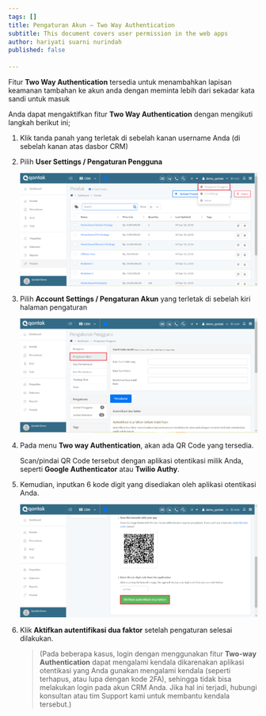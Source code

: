 ```yaml
---
tags: []
title: Pengaturan Akun – Two Way Authentication
subtitle: This document covers user permission in the web apps
author: hariyati suarni nurindah
published: false

---
```

Fitur **Two Way Authentication** tersedia untuk menambahkan lapisan keamanan tambahan ke akun anda dengan meminta lebih dari sekadar kata sandi untuk masuk

Anda dapat mengaktifkan fitur **Two Way Authentication** dengan mengikuti langkah berikut ini;

1. Klik tanda panah yang terletak di sebelah kanan username Anda (di sebelah kanan atas dasbor CRM)
2. Pilih **User Settings / Pengaturan Pengguna**

   ![](/uploads/pengguna1.PNG)
3. Pilih **Account Settings / Pengaturan Akun** yang terletak di sebelah kiri halaman pengaturan

   ![](/uploads/pengaturanakun7.PNG)
4. Pada menu **Two way Authentication**, akan ada QR Code yang tersedia. 

   Scan/pindai QR Code tersebut dengan aplikasi otentikasi milik Anda, seperti **Google Authenticator** atau **Twilio Authy**.
5. Kemudian, inputkan 6 kode digit yang disediakan oleh aplikasi otentikasi Anda.

   ![](/uploads/pengaturanakun8.PNG)
6. Klik **Aktifkan autentifikasi dua faktor** setelah pengaturan selesai dilakukan.

   > (Pada beberapa kasus, login dengan menggunakan fitur **Two-way Authentication** dapat mengalami kendala dikarenakan aplikasi otentikasi yang Anda gunakan mengalami kendala (seperti terhapus, atau lupa dengan kode 2FA), sehingga tidak bisa melakukan login pada akun CRM Anda. Jika hal ini terjadi, hubungi konsultan atau tim Support kami untuk membantu kendala tersebut.)